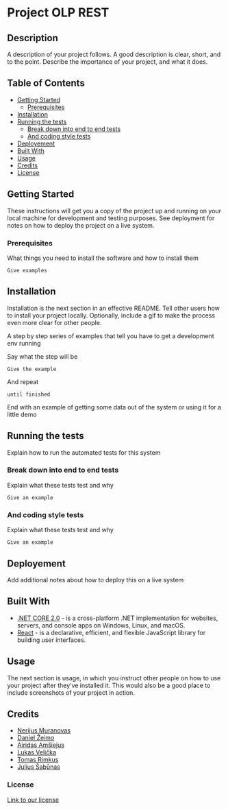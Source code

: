 # Project OLP REST

## Description

A description of your project follows. A good description is clear, short, and to the point. Describe the importance of your project, and what it does.

## Table of Contents 

- [Getting Started](#getting-started)
  - [Prerequisites](#prerequisites)
- [Installation](#installation)
- [Running the tests](#running-the-tests)
  - [Break down into end to end tests](#break-down-into-end-to-end-tests)
  - [And coding style tests](#and-coding-style-tests)
- [Deployement](#deployement)
- [Built With](#built-with)
- [Usage](#usage)
- [Credits](#credits)
- [License](#license)

## Getting Started

These instructions will get you a copy of the project up and running on your local machine for development and testing purposes. See deployment for notes on how to deploy the project on a live system.

### Prerequisites

What things you need to install the software and how to install them

```
Give examples
```

## Installation

Installation is the next section in an effective README. Tell other users how to install your project locally. Optionally, include a gif to make the process even more clear for other people.

A step by step series of examples that tell you have to get a development env running

Say what the step will be

```
Give the example
```

And repeat

```
until finished
```

End with an example of getting some data out of the system or using it for a little demo

## Running the tests

Explain how to run the automated tests for this system

### Break down into end to end tests

Explain what these tests test and why

```
Give an example
```

### And coding style tests

Explain what these tests test and why

```
Give an example
```

## Deployement
Add additional notes about how to deploy this on a live system

## Built With
* [.NET CORE 2.0](#) - is a cross-platform .NET implementation for websites, servers, and console apps on Windows, Linux, and macOS.
* [React](#) - is a declarative, efficient, and flexible JavaScript library for building user interfaces.
## Usage

The next section is usage, in which you instruct other people on how to use your project after they’ve installed it. This would also be a good place to include screenshots of your project in action.

## Credits
  - [Nerijus Muranovas](https://github.com/dbnmur)
  - [Daniel Žeimo](https://github.com/Saigoshiki)
  - [Airidas Amšiejus](https://github.com/Xeriaz)
  - [Lukas Velička](https://github.com/MiniBig)
  - [Tomas Rimkus](https://github.com/tomrimk)
  - [Julius Šabūnas](https://github.com/julius1223)

### License
[Link to our license](https://github.com/dbnmur/Project_OLP_Rest/blob/master/LICENSE)
